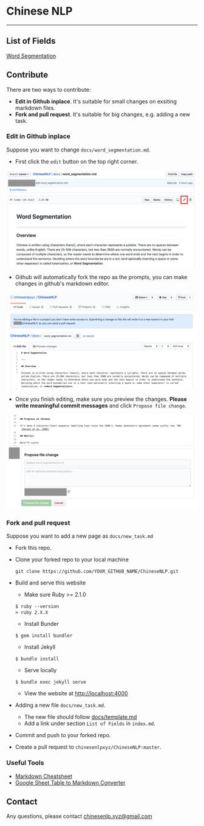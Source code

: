 # Chinese NLP

---

## List of Fields

[Word Segmentation](docs/word_segmentation.md)



## Contribute

There are two ways to contribute:
* **Edit in Github inplace**. It's suitable for small changes on exsiting markdown files.
* **Fork and pull request**. It's suitable for big changes, e.g. adding a new task.

### Edit in Github inplace

Suppose you want to change `docs/word_segmentation.md`.

* First click the `edit` button on the top right corner.

![click the edit button](img/edit.png)

* Github will automatically fork the repo as the prompts, you can make changes in github's markdown editor.

![Make changes](img/fork.png)

* Once you finish editing, make sure you preview the changes. **Please write meaningful commit messages** and click `Propose file change`.

![Commit your change](img/commit.png)

### Fork and pull request

Suppose you want to add a new page as `docs/new_task.md`

* Fork this repo.
* Clone your forked repo to your local machine

  ```	
  git clone https://github.com/YOUR_GITHUB_NAME/ChineseNLP.git	
  ```

* Build and serve this website
  * Make sure Ruby >= 2.1.0
  ```
  $ ruby --version
  > ruby 2.X.X	
  ```
  * Install Bunder
  ```
  $ gem install bundler
  ```
  * Install Jekyll
  ```
  $ bundle install
  ```
  * Serve locally
  ```
  $ bundle exec jekyll serve
  ```
  * View the website at [http://localhost:4000](http://localhost:4000)

* Adding a new file `docs/new_task.md`.
  * The new file should follow [docs/template.md](docs/template.md)
  * Add a link under section `List of Fields` in `index.md`. 
* Commit and push to your forked repo.
* Create a pull request to `chinesenlpxyz/ChineseNLP:master`.

### Useful Tools
* [Markdown Cheatsheet](https://github.com/adam-p/markdown-here/wiki/Markdown-Cheatsheet)
* [Google Sheet Table to Markdown Converter](https://chrome.google.com/webstore/detail/markdowntablemaker/cofkbgfmijanlcdooemafafokhhaeold?hl=en)

## Contact

Any questions, please contact [chinesenlp.xyz@gmail.com](mailto:chinesenlp.xyz@gmail.com)
